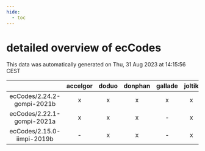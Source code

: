 ```yaml
---
hide:
  - toc
---
```


detailed overview of ecCodes
============================


This data was automatically generated on Thu, 31 Aug 2023 at 14:15:56 CEST  

| |accelgor|doduo|donphan|gallade|joltik|skitty|swalot|victini|
| :---: | :---: | :---: | :---: | :---: | :---: | :---: | :---: | :---: |
|ecCodes/2.24.2-gompi-2021b|x|x|x|x|x|x|x|x|
|ecCodes/2.22.1-gompi-2021a|x|x|x|-|x|x|x|x|
|ecCodes/2.15.0-iimpi-2019b|-|x|x|-|x|x|-|x|
